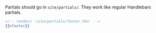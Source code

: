 Partials should go in `site/partials/`. They work like regular Handlebars partials.
``` hbs
<!-- renders 'site/partials/footer.hbs' -->
{{>footer}}
```
